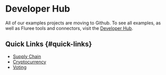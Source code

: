 # Developer Hub

All of our examples projects are moving to Github. To see all examples, as well
as Fluree tools and connectors, visit the [Developer Hub](https://github.com/fluree/developer-hub).

## Quick Links {#quick-links}

- [Supply Chain](https://github.com/fluree/example-supply-chain)
- [Cryptocurrency](/guides/examples/cryptocurrency)
- [Voting](/guides/examples/voting)
